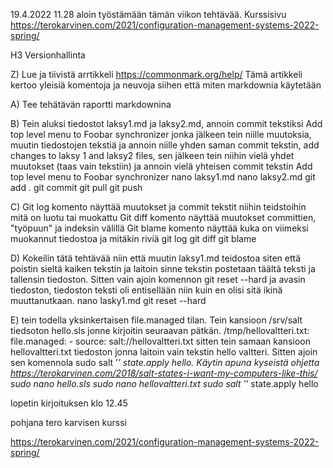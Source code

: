 19.4.2022 11.28 aloin työstämään tämän viikon tehtävää. Kurssisivu https://terokarvinen.com/2021/configuration-management-systems-2022-spring/

H3 Versionhallinta

Z) Lue ja tiivistä arrtikkeli https://commonmark.org/help/
   Tämä artikkeli kertoo yleisiä komentoja ja neuvoja siihen että miten markdownia käytetään

A) Tee tehätävän raportti markdownina

B) Tein aluksi tiedostot laksy1.md ja laksy2.md, annoin commit tekstiksi Add top level menu to Foobar synchronizer jonka jälkeen tein niille muutoksia, 
muutin tiedostojen tekstiä ja annoin niille yhden saman commit tekstin, add changes to laksy 1 and laksy2 files,
sen jälkeen tein niihin vielä yhdet muutokset (taas vain tekstiin) ja annoin vielä yhteisen commit tekstin Add top level menu to Foobar synchronizer
nano laksy1.md
nano laksy2.md
git add .
git commit
git pull
git push

C) Git log komento näyttää muutokset ja commit tekstit niihin teidstoihin mitä on luotu tai muokattu
   Git diff komento näyttää muutokset committien, "työpuun" ja indeksin välillä
   Git blame komento näyttää kuka on viimeksi muokannut tiedostoa ja mitäkin riviä
git log
git diff
git blame

D) Kokeilin tätä tehtävää niin että muutin laksy1.md teidostoa siten että poistin sieltä kaiken tekstin ja laitoin sinne tekstin postetaan täältä teksti ja tallensin tiedoston.
Sitten vain ajoin komennon git reset --hard ja avasin tiedoston, tiedoston teksti oli entisellään niin kuin en olisi sitä ikinä muuttanutkaan.
nano lasky1.md
git reset --hard

E) tein todella yksinkertaisen file.managed tilan. Tein kansioon /srv/salt tiedsoton hello.sls jonne kirjoitin seuraavan pätkän. 
/tmp/hellovaltteri.txt:
  file.managed:
    - source: salt://hellovaltteri.txt
sitten tein samaan kansioon hellovaltteri.txt tiedoston jonna laitoin vain tekstin hello valtteri.
Sitten ajoin sen komennola sudo salt ’*’ state.apply hello.
Käytin apuna kyseistä ohjetta https://terokarvinen.com/2018/salt-states-i-want-my-computers-like-this/ 
sudo nano hello.sls
sudo nano hellovaltteri.txt
sudo salt ’*’ state.apply hello

lopetin kirjoituksen klo 12.45

pohjana tero karvisen kurssi 

https://terokarvinen.com/2021/configuration-management-systems-2022-spring/
